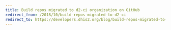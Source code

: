 ```yaml
---
title: Build repos migrated to d2-ci organization on GitHub
redirect_from: /2018/10/build-repos-migrated-to-d2-ci
redirect_to: https://developers.dhis2.org/blog/build-repos-migrated-to-d2-ci 
---
```

